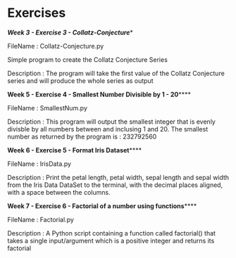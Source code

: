 # Exercises

***************Week 3 - Exercise 3 - Collatz-Conjecture****************

FileName : Collatz-Conjecture.py

Simple program to create the Collatz Conjecture Series

Description : The program will take the first value of the Collatz Conjecture series and will produce the whole series as output

**************Week 5 - Exercise 4 - Smallest Number Divisible by 1 - 20******************

FileName : SmallestNum.py

Description : This program will output the smallest integer that is evenly divisble by all numbers between and inclusing 1 and 20.
The smallest number as returned by the program is  : 232792560

**************Week 6 - Exercise 5 - Format Iris Dataset******************

FileName : IrisData.py

Description : Print the petal length, petal width, sepal length and sepal width from the Iris Data DataSet to the terminal, with the decimal places aligned, with a space between the columns.

**************Week 7 - Exercise 6 - Factorial of a number using functions******************

FileName : Factorial.py

Description :  A Python script containing a function called factorial() that takes a single input/argument which is a positive integer and returns its factorial

